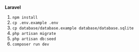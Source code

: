 **Laravel**
1. `npm install`
2. `cp .env.example .env`
3. `cp database/database.example database/database.sqlite`
4. `php artisan migrate`
5. `php artisan db:seed`
6. `composer run dev`
